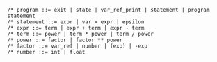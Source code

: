     /* program ::= exit | state | var_ref_print | statement | program statement
    /* statement ::= expr | var = expr | epsilon
    /* expr ::= term | expr + term | expr - term
    /* term ::= power | term * power | term / power
    /* power ::= factor | factor ** power
    /* factor ::= var_ref | number | (exp) | -exp
    /* number ::= int | float


